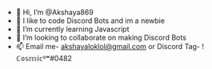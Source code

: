 - 👋 Hi, I’m @Akshaya869
- 👀 I like to code Discord Bots and im a newbie
- 🌱 I’m currently learning Javascript
- 💞️ I’m looking to collaborate on making Discord Bots
- 📫 Email me- akshayaloklol@gmail.com or Discord Tag- ! ℂ𝕠𝕤𝕞𝕚𝕔ᴿʷ#0482

<!---
Akshaya869/Akshaya869 is a ✨ special ✨ repository because its `README.md` (this file) appears on your GitHub profile.
You can click the Preview link to take a look at your changes.
--->
